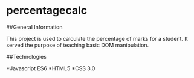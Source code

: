 # percentagecalc

##General Information 

This project is used to calculate the percentage of marks for a student. It served the purpose of teaching basic DOM manipulation.

##Technologies

*Javascript ES6
*HTML5
*CSS 3.0
